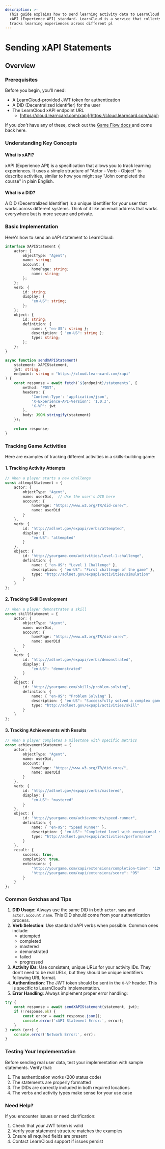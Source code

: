 ```yaml
---
description: >-
  This guide explains how to send learning activity data to LearnCloud using the
  xAPI (Experience API) standard. LearnCloud is a service that collects and
  tracks learning experiences across different pl
---
```


# Sending xAPI Statements

## Overview

### Prerequisites

Before you begin, you'll need:

* A LearnCloud-provided JWT token for authentication
* A DID (Decentralized Identifier) for the user
* The LearnCloud xAPI endpoint URL
  * [https://cloud.learncard.com/xapi](https://cloud.learncard.com/xapi)

If you _don't_ have any of these, check out the [Game Flow docs ](./)and come back here.

### Understanding Key Concepts

#### What is xAPI?

xAPI (Experience API) is a specification that allows you to track learning experiences. It uses a simple structure of "Actor - Verb - Object" to describe activities, similar to how you might say "John completed the course" in plain English.

#### What is a DID?

A DID (Decentralized Identifier) is a unique identifier for your user that works across different systems. Think of it like an email address that works everywhere but is more secure and private.

### Basic Implementation

Here's how to send an xAPI statement to LearnCloud:

```typescript
interface XAPIStatement {
    actor: {
        objectType: "Agent";
        name: string;
        account: {
            homePage: string;
            name: string;
        };
    };
    verb: {
        id: string;
        display: {
            "en-US": string;
        };
    };
    object: {
        id: string;
        definition: {
            name: { "en-US": string };
            description: { "en-US": string };
            type: string;
        };
    };
}

async function sendXAPIStatement(
    statement: XAPIStatement, 
    jwt: string, 
    endpoint: string = "https://cloud.learncard.com/xapi"
) {
    const response = await fetch(`${endpoint}/statements`, {
        method: 'POST',
        headers: {
            'Content-Type': 'application/json',
            'X-Experience-API-Version': '1.0.3',
            'X-VP': jwt
        },
        body: JSON.stringify(statement)
    });
    
    return response;
}
```

### Tracking Game Activities

Here are examples of tracking different activities in a skills-building game:

#### 1. Tracking Activity Attempts

```typescript
// When a player starts a new challenge
const attemptStatement = {
    actor: {
        objectType: "Agent",
        name: userDid,  // Use the user's DID here
        account: {
            homePage: "https://www.w3.org/TR/did-core/",
            name: userDid
        }
    },
    verb: {
        id: "http://adlnet.gov/expapi/verbs/attempted",
        display: {
            "en-US": "attempted"
        }
    },
    object: {
        id: "http://yourgame.com/activities/level-1-challenge",
        definition: {
            name: { "en-US": "Level 1 Challenge" },
            description: { "en-US": "First challenge of the game" },
            type: "http://adlnet.gov/expapi/activities/simulation"
        }
    }
};
```

#### 2. Tracking Skill Development

```typescript
// When a player demonstrates a skill
const skillStatement = {
    actor: {
        objectType: "Agent",
        name: userDid,
        account: {
            homePage: "https://www.w3.org/TR/did-core/",
            name: userDid
        }
    },
    verb: {
        id: "http://adlnet.gov/expapi/verbs/demonstrated",
        display: {
            "en-US": "demonstrated"
        }
    },
    object: {
        id: "http://yourgame.com/skills/problem-solving",
        definition: {
            name: { "en-US": "Problem Solving" },
            description: { "en-US": "Successfully solved a complex game challenge" },
            type: "http://adlnet.gov/expapi/activities/skill"
        }
    }
};
```

#### 3. Tracking Achievements with Results

```typescript
// When a player completes a milestone with specific metrics
const achievementStatement = {
    actor: {
        objectType: "Agent",
        name: userDid,
        account: {
            homePage: "https://www.w3.org/TR/did-core/",
            name: userDid
        }
    },
    verb: {
        id: "http://adlnet.gov/expapi/verbs/mastered",
        display: {
            "en-US": "mastered"
        }
    },
    object: {
        id: "http://yourgame.com/achievements/speed-runner",
        definition: {
            name: { "en-US": "Speed Runner" },
            description: { "en-US": "Completed level with exceptional speed" },
            type: "http://adlnet.gov/expapi/activities/performance"
        }
    },
    result: {
        success: true,
        completion: true,
        extensions: {
            "http://yourgame.com/xapi/extensions/completion-time": "120_seconds",
            "http://yourgame.com/xapi/extensions/score": "95"
        }
    }
};
```

### Common Gotchas and Tips

1. **DID Usage**: Always use the same DID in both `actor.name` and `actor.account.name`. This DID should come from your authentication process.
2. **Verb Selection**: Use standard xAPI verbs when possible. Common ones include:
   * attempted
   * completed
   * mastered
   * demonstrated
   * failed
   * progressed
3. **Activity IDs**: Use consistent, unique URLs for your activity IDs. They don't need to be real URLs, but they should be unique identifiers following URL format.
4. **Authentication**: The JWT token should be sent in the `X-VP` header. This is specific to LearnCloud's implementation.
5. **Error Handling**: Always implement proper error handling:

```typescript
try {
    const response = await sendXAPIStatement(statement, jwt);
    if (!response.ok) {
        const error = await response.json();
        console.error('xAPI Statement Error:', error);
    }
} catch (err) {
    console.error('Network Error:', err);
}
```

### Testing Your Implementation

Before sending real user data, test your implementation with sample statements. Verify that:

1. The authentication works (200 status code)
2. The statements are properly formatted
3. The DIDs are correctly included in both required locations
4. The verbs and activity types make sense for your use case

### Need Help?

If you encounter issues or need clarification:

1. Check that your JWT token is valid
2. Verify your statement structure matches the examples
3. Ensure all required fields are present
4. Contact LearnCloud support if issues persist
